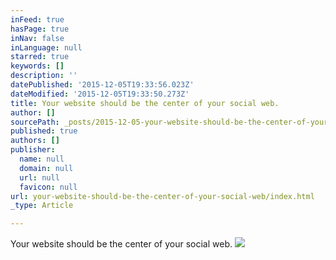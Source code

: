 ```yaml
---
inFeed: true
hasPage: true
inNav: false
inLanguage: null
starred: true
keywords: []
description: ''
datePublished: '2015-12-05T19:33:56.023Z'
dateModified: '2015-12-05T19:33:50.273Z'
title: Your website should be the center of your social web.
author: []
sourcePath: _posts/2015-12-05-your-website-should-be-the-center-of-your-social-web.md
published: true
authors: []
publisher:
  name: null
  domain: null
  url: null
  favicon: null
url: your-website-should-be-the-center-of-your-social-web/index.html
_type: Article

---
```

Your website should be the center of your social web.
![](https://s3-us-west-2.amazonaws.com/the-grid-img/p/cbacf602d1f38b66faf46c99ce72a9945c0ec34b.png)